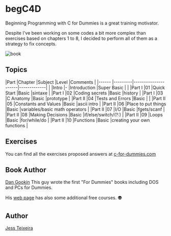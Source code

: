 # begC4D
Beginning Programming with C for Dummies is a great training motivator.

Despite I've been working on some codes a bit more complex than exercises based on chapters 1 to 8, I decided to perform all of them as a strategy to fix concepts.

![book](https://user-images.githubusercontent.com/61021800/82163248-56570200-9880-11ea-9c05-d6dfc0362ed1.jpeg)

## Topics
|Part    |Chapter  |Subject              |Level        |Comments                          |
|------  |---------|---------------------|-------------|                                  |
|Intro   |-        |Introduction         |Super Basic  |                                  |
|Part I  |01       |Quick Start          |Basic        |sintaxe                           |
|Part I  |02       |Coding secrets       |Basic        |history                           |
|Part I  |03       |C Anatomy            |Basic        |prototype                         |
|Part II |04       |Tests and Errors     |Basic        |                                  |
|Part II |05       |Constants and Values |Basic        |ascii intro                       |
|Part II |06       |Place to put things  |Basic        |variables/basic math operators    |
|Part II |07       |I/O                  |Basic        |fgets/scanf                       |
|Part II |08       |Making Decisions     |Basic        |if/else/switch/(?:)               |
|Part II |09       |Loops                |Basic        |for/while/do                      |
|Part II |10       |Functions            |Basic        |creating your own functions       |


## Exercises
You can find all the exercises proposed answers at [c-for-dummies.com](https://www.c-for-dummies.com/begc4d/exercises/)

## Book Author
[Dan Gookin](https://gookin.com/)
This guy wrote the first "For Dummies" books including DOS and PCs for Dummies.

His [web page](https://www.wambooli.com/training/) has also some additional free courses. :alien:

## Author
[Jess Teixeira](https://www.linkedin.com/in/jteixeiras/)
